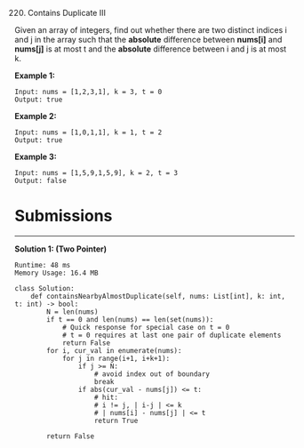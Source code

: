 220. Contains Duplicate III

Given an array of integers, find out whether there are two distinct indices i and j in the array such that the **absolute** difference between **nums[i]** and **nums[j]** is at most t and the **absolute** difference between i and j is at most k.

**Example 1:**
```
Input: nums = [1,2,3,1], k = 3, t = 0
Output: true
```

**Example 2:**
```
Input: nums = [1,0,1,1], k = 1, t = 2
Output: true
```

**Example 3:**
```
Input: nums = [1,5,9,1,5,9], k = 2, t = 3
Output: false
```

# Submissions
---
**Solution 1: (Two Pointer)**
```
Runtime: 48 ms
Memory Usage: 16.4 MB
```
```'
class Solution:
    def containsNearbyAlmostDuplicate(self, nums: List[int], k: int, t: int) -> bool:
        N = len(nums)
        if t == 0 and len(nums) == len(set(nums)):
            # Quick response for special case on t = 0
            # t = 0 requires at last one pair of duplicate elements
            return False
        for i, cur_val in enumerate(nums):
            for j in range(i+1, i+k+1):
                if j >= N:
                    # avoid index out of boundary
                    break
                if abs(cur_val - nums[j]) <= t:
                    # hit: 
                    # i != j, | i-j | <= k
                    # | nums[i] - nums[j] | <= t
                    return True
                
        return False
```